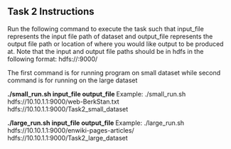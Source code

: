 ## Task 2 Instructions
Run the following command to execute the task such that 
input_file represents the input file path of dataset and output_file
represents the output file path or location of where you would like output
to be produced at. Note that the input and output file paths should be in hdfs
in the following format: hdfs://<master node private IP>:9000/<location in hdfs>

The first command is for running program on small dataset while
second command is for running on the large dataset

<b> ./small_run.sh input_file output_file </b>
Example: ./small_run.sh hdfs://10.10.1.1:9000/web-BerkStan.txt hdfs://10.10.1.1:9000/Task2_small_dataset

<b> ./large_run.sh input_file output_file </b>
Example: ./large_run.sh hdfs://10.10.1.1:9000/enwiki-pages-articles/ hdfs://10.10.1.1:9000/Task2_large_dataset